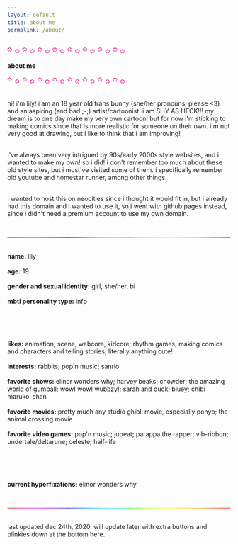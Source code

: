 ```yaml
---
layout: default
title: about me
permalink: /about/
---
```


<p>
<img src="/assets/img/dividers/stars.gif"><br><br>
<b>about me</b><br><br>
<img src="/assets/img/dividers/stars.gif"><br><br>
<br>
hi! i'm lily! i am an 18 year old trans bunny (she/her pronouns, please <3) and an aspiring (and bad ;-;) artist/cartoonist. i am SHY AS HECK!!! my dream is to one day make my very own cartoon! but for now i'm sticking to making comics since that is more realistic for someone on their own. i'm not very good at drawing, but i like to think that i am improving!<br><br>

i've always been very intrigued by 90s/early 2000s style websites, and i wanted to make my own! so i did! i don't remember too much about these old style sites, but i must've visited some of them. i specifically remember old youtube and homestar runner, among other things.<br><br>

i wanted to host this on neocities since i thought it would fit in, but i already had this domain and i wanted to use it, so i went with github pages instead, since i didn't need a premium account to use my own domain.<br><br>

<img src="/assets/img/dividers/linea.gif"><br><br>

<b>name:</b> lily<br><br>
<b>age:</b> 19<br><br>
<b>gender and sexual identity:</b> girl, she/her, bi<br><br>
<b>mbti personality type:</b> infp<br><br>

<br><br>

<b>likes:</b> animation; scene, webcore, kidcore; rhythm games; making comics and characters and telling stories; literally anything cute!<br><br>
<b>interests:</b> rabbits; pop'n music; sanrio<br><br>
<b>favorite shows:</b> elinor wonders why; harvey beaks; chowder; the amazing world of gumball; wow! wow! wubbzy!; sarah and duck; bluey; chibi maruko-chan<br><br>
<b>favorite movies:</b> pretty much any studio ghibli movie, especially ponyo; the animal crossing movie<br><br>
<b>favorite video games:</b> pop'n music; jubeat; parappa the rapper; vib-ribbon; undertale/deltarune; celeste; half-life<br><br>

<br><br>

<b>current hyperfixations:</b> elinor wonders why<br><br>

<img src="/assets/img/dividers/linea.gif"><br><br>

last updated dec 24th, 2020. will update later with extra buttons and blinkies down at the bottom here.

</p>